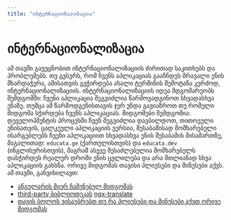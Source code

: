 ```yaml
---
title: "ინტერნაციონალიზაცია"
---
```


# ინტერნაციონალიზაცია

ამ თავში გავეცნობით ინტერნაციონალიზაციის ძირითად საკითხებს და პრობლემებს. თუ გვსურს, რომ ჩვენს აპლიკაციას გააჩნდეს
მრავალი ენის მხარდაჭერა, ამისათვის გვჭირდება ახალი ტერმინის შემოტანა კერძოდ, ინტერნაციონალიზაციის. ინტერნაციონალიზაციის
იდეა მდგომარეობს შემდგომში: ჩვენი აპლიკაცია შეგვიძლია წარმოვადგინოთ სხვადასხვა ენაზე. თუმცა ამ წარმოდგენისთავის ჯერ უნდა
გავიაზროთ თუ რომელი მიდგომა სჭირდება ჩვენს აპლიკაციას. მიდგომები შემდგომია: დეველოპმენტის პროცესში ჩვენ შეგვიძლია დავბილდოთ, თითოეული ენისათვის,
ცალკეული აპლიკაციის ვერსია, შესაბამისად მომხარებელი ისარგებლებს ჩვენი აპლიკაციით სხვადასხვა ენის შესაბამის მისამართზე, მაგალითად: `educata.ge` (ქართულისთვის) და `educata.dev` (ინგლისურისთვის), მაგრამ ასევე შესაძლებელია მომხარებელს დასჭირდეს რეალურ დროში ენის ცვლილება და არა მთლიანად სხვა აპლიკაციის გახსნა.
ორივე მიდგომას თავისი პლიუსები და მინუსები აქვს. ამ თავში, განვიხილავთ:

- [ანგულარის მიერ ჩაშენებულ მიდგომას](./doc/guides/angular/internationalization/angular-i18n)
- [third-party ბიბლიოთეკას](./doc/guides/angular/internationalization/ngx-translate) [ngx-translate](https://github.com/ngx-translate/core)
- [თავის ბოლოს ვისაუბრებთ თუ რა პლიუსები და მინუსები აქვთ ორივე მიდგომას](./doc/guides/angular/internationalization/summary)